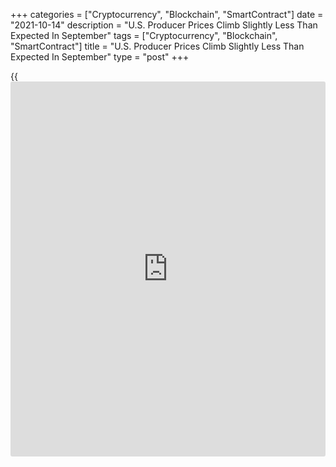 +++
categories = ["Cryptocurrency", "Blockchain", "SmartContract"]
date = "2021-10-14"
description = "U.S. Producer Prices Climb Slightly Less Than Expected In September"
tags = ["Cryptocurrency", "Blockchain", "SmartContract"]
title = "U.S. Producer Prices Climb Slightly Less Than Expected In September"
type = "post"
+++

{{<iframe id="large-banner" src="https://www.bounty.group/#slide=20.0" width="100%" height="600" scrolling="no" style="border: 0px solid rgb(216, 221, 230); border-radius: 3px;">}}

After reporting a slightly bigger than expected increase in U.S.
consumer prices on Wednesday, the Labor Department released a separate
report on Thursday showing U.S. producer prices increased by slightly
less than expected in the month of September.

The Labor Department said its producer price index for final demand rose
by 0.5 percent in September after climbing by 0.7 percent in August.
Economists had been expecting producer prices to increase by 0.6
percent.

Core producer prices, which exclude prices for food, energy and trade
services, inched up by 0.1 percent in September after rising by 0.3
percent in August. Core prices were expected to climb by 0.4 percent.

Compared to the same month a year ago, producer prices surged by 8.6
percent in September compared to an 8.3 percent spike in August.

Meanwhile, the annual rate of growth in core producer prices slowed to
5.9 percent in September from 6.3 percent in August.

For comments and feedback [contact](https://www.playgroundfx.com/contact/): editorial@rtt[news](https://www.letsplayfx.com/blog/forex-news-website/).com

[Economic News][1]

 **What parts of the world are seeing the best (and worst) economic
performances lately? Click[here][2] to check out our [Econ Scorecard][2]
and find out! See up-to-the-moment [ranking](https://www.playgroundfx.com/blog/crypto-exchange-ranking/)s for the best and worst
performers in [GDP][3], [unemployment rate][4], [inflation][5] and much
more.**

   1. www.rtt[news](https://www.letsplayfx.com/blog/forex-news-website/).com/Content/EconomicNews.aspx
   2. www.rtt[news](https://www.letsplayfx.com/blog/forex-news-website/).com/economic-scorecard/world-rank/PPI/highest-performance.aspx
   3. www.rtt[news](https://www.letsplayfx.com/blog/forex-news-website/).com/economic-scorecard/world-rank/GDP/highest-performance.aspx
   4. www.rtt[news](https://www.letsplayfx.com/blog/forex-news-website/).com/economic-scorecard/world-rank/unemployment-rate/lowest-performance.aspx
   5. www.rtt[news](https://www.letsplayfx.com/blog/forex-news-website/).com/economic-scorecard/world-rank/CPI/highest-performance.aspx